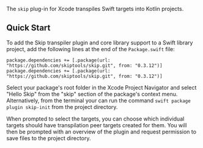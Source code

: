 The `skip` plug-in for Xcode transpiles Swift targets into Kotlin projects.

## Quick Start

To add the Skip transpiler plugin and core library support to a Swift library
project, add the following lines at the end of the `Package.swift` file:

```
package.dependencies += [.package(url: "https://github.com/skiptools/skip.git", from: "0.3.12")]
package.dependencies += [.package(url: "https://github.com/skiptools/skip.git", from: "0.3.12")]
```

Select your package's root folder in the Xcode Project Navigator
and select "Hello Skip" from the "skip" section of the package's
context menu.
Alternatively, from the terminal your can run the command 
`swift package plugin skip-init` from the project directory. 

When prompted to select the targets, you can choose which individual
targets should have transpilation peer targets created for them.
You will then be prompted with an overview of the plugin and
request permission to save files to the project directory.
